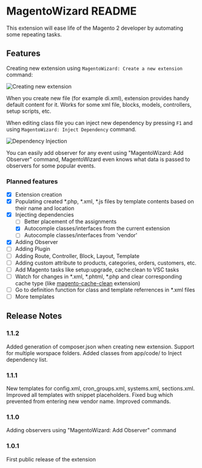 # MagentoWizard README

This extension will ease life of the Magento 2 developer by automating some repeating tasks.

## Features

Creating new extension using `MagentoWizard: Create a new extension` command:

![Creating new extension](https://github.com/viperet/vscode-magento-wizard/raw/master/images/create_extension.gif)

When you create new file (for example di.xml), extension provides handy default content for it. Works for some xml file, blocks, models, controllers, setup scripts, etc.

When editing class file you can inject new dependency by pressing `F1` and using `MagentoWizard: Inject Dependency` command.

![Dependency Injection ](https://github.com/viperet/vscode-magento-wizard/raw/master/images/dependency-injection.gif)

You can easily add observer for any event using "MagentoWizard: Add Observer" command, MagentoWizard even knows what data is passed to observers for some popular events.

### Planned features

- [x] Extension creation
- [x] Populating created *.php, *.xml, *.js files by template contents based on their name and location
- [x] Injecting dependencies
  - [ ] Better placement of the assignments
  - [X] Autocomple classes/interfaces from the current extension
  - [ ] Autocomple classes/interfaces from 'vendor'
- [x] Adding Observer
- [ ] Adding Plugin
- [ ] Adding Route, Controller, Block, Layout, Template
- [ ] Adding custom attribute to products, categories, orders, customers, etc.
- [ ] Add Magento tasks like setup:upgrade, cache:clean to VSC tasks
- [ ] Watch for changes in *.xml, *.phtml, *.php and clear corresponding cache type (like [magento-cache-clean](https://github.com/mage2tv/magento-cache-clean) extension)
- [ ] Go to definition function for class and template referrences in *.xml files
- [ ] More templates

## Release Notes

### 1.1.2

Added generation of composer.json when creating new extension. Support for multiple worspace folders. Added classes from app/code/ to Inject dependency list.

### 1.1.1

New templates for config.xml, cron_groups.xml, systems.xml, sections.xml. Improved all templates with snippet placeholders.
Fixed bug which prevented from entering new vendor name. Improved commands.

### 1.1.0

Adding observers using "MagentoWizard: Add Observer" command

### 1.0.1

First public release of the extension
